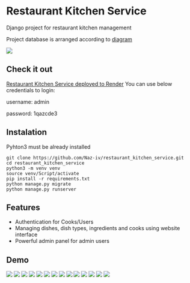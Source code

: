 # Restaurant Kitchen Service

Django project for restaurant kitchen management

Project database is arranged according to [diagram](https://dbdiagram.io/d/Restaurant-Kitchen-Service-655d00bc3be1495787750044)

![](static/pages_snap/diagram.png)

## Check it out

[Restaurant Kitchen Service deployed to Render](https://restaurantkitchenservice-ir76.onrender.com)
You can use below credentials to login:

username: admin

password: 1qazcde3


## Instalation

Pyhton3 must be already installed
```shell
git clone https://github.com/Naz-iv/restaurant_kitchen_service.git
cd restaurant_kitchen_service
python3 -m venv venv
source venv/Script/activate
pip install -r requirements.txt
python manage.py migrate
python manage.py runserver
```

## Features
* Authentication for Cooks/Users
* Managing dishes, dish types, ingredients and cooks using website interface
* Powerful admin panel for admin users

## Demo
![](static/pages_snap/home.png)
![](static/pages_snap/login2.png)
![](static/pages_snap/global_search.png)
![](static/pages_snap/dish.png)
![](static/pages_snap/dish_detail.png)
![](static/pages_snap/dish_create.png)
![](static/pages_snap/dish_type.png)
![](static/pages_snap/cook.png)
![](static/pages_snap/list_search.png)
![](static/pages_snap/cook_detail.png)
![](static/pages_snap/cook_create.png)
![](static/pages_snap/ingredients.png)
![](static/pages_snap/ingredient_detail.png)
![](static/pages_snap/login.png)



